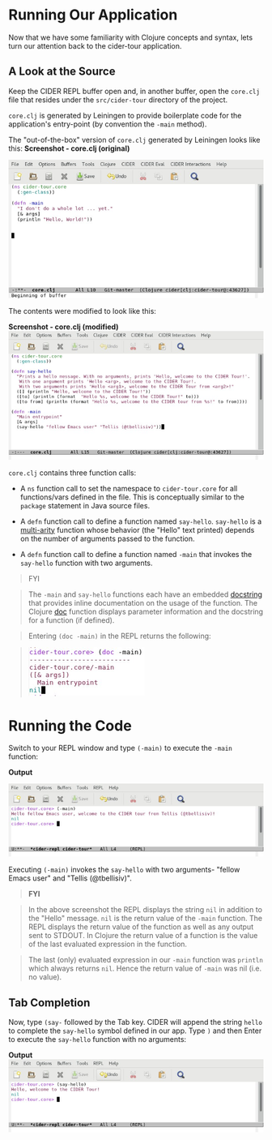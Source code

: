 # Running Our Application

Now that we have some familiarity with Clojure concepts and syntax, lets turn our attention back to the cider-tour application.

## A Look at the Source

Keep the CIDER REPL buffer open and, in another buffer, open the `core.clj` file that resides under the `src/cider-tour` directory of the project.

`core.clj` is generated by Leiningen to provide boilerplate code for the application's entry-point (by convention the `-main` method). 

The "out-of-the-box" version of `core.clj` generated by Leiningen looks like this:
**Screenshot - core.clj (original)**

![Clojure source - core.clj](images/core_clj_orig.jpg)

The contents were modified to look like this:

**Screenshot - core.clj (modified)**
![Clojure source - core.clj](images/core_clj.jpg)

`core.clj` contains three function calls:

* A `ns` function call to set the namespace to `cider-tour.core` for all functions/vars defined in the file. This is conceptually similar to the `package` statement in Java source files.

* A `defn` function call to define a function named `say-hello`. `say-hello` is a [multi-arity](http://clojure-doc.org/articles/language/functions.html#multi-arity-functions) function whose behavior (the "Hello" text printed) depends on the number of arguments passed to the function.

* A `defn` function call to define a function named `-main` that invokes the `say-hello` function with two arguments.

>FYI

> The `-main` and `say-hello` functions each have an embedded [docstring](https://en.wikipedia.org/wiki/Docstring) that provides inline documentation on the usage of the function. The Clojure [doc](https://clojuredocs.org/clojure.repl/doc) function displays parameter information and the docstring for a function (if defined).

>Entering `(doc -main)` in the REPL returns the following: 

>![REPL - doc function](images/doc_function.jpg)

# Running the Code

Switch to your REPL window and type `(-main)` to execute the `-main` function:

**Output**

![REPL - Running -main](images/repl_exec_main.jpg)

Executing `(-main)` invokes the `say-hello` with two arguments- "fellow Emacs user" and "Tellis (@tbellisiv)".

>**FYI**

>In the above screenshot the REPL displays the string `nil` in addition to the "Hello" message. `nil` is the return value of the `-main` function. The REPL displays the return value of the function as well as any output sent to STDOUT. In Clojure the return value of a function is the value of the last evaluated expression in the function. 

>The last (only) evaluated expression in our `-main` function was `println` which always returns `nil`. Hence the return value of `-main` was nil (i.e. no value).

## Tab Completion

Now, type `(say-` followed by the Tab key. CIDER will append the string `hello` to complete the `say-hello` symbol defined in our app. Type `)` and then Enter to execute the `say-hello` function with no arguments:

**Output**
![REPL - Running say-hello](images/repl_exec_say_hello.jpg)








